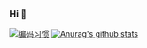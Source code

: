 ### Hi 👋

<!--
**chenxiangcai/chenxiangcai** is a ✨ _special_ ✨ repository because its `README.md` (this file) appears on your GitHub profile.

Here are some ideas to get you started:

- 🔭 I’m currently working on ...
- 🌱 I’m currently learning ...
- 👯 I’m looking to collaborate on ...
- 🤔 I’m looking for help with ...
- 💬 Ask me about ...
- 📫 How to reach me: ...
- 😄 Pronouns: ...
- ⚡ Fun fact: ...
-->
[![编码习惯](https://wakatime.com/share/@cxc/c10b6849-3458-4759-974d-bee626344e88.svg)](https://github.com/chenxiangcai)
[![Anurag's github stats](https://github-readme-stats.vercel.app/api?username=chenxiangcai)](https://github.com/chenxiangcai)
